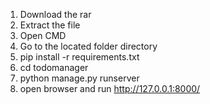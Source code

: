 1. Download the rar
2. Extract the file
3. Open CMD
4. Go to the located folder directory
5. pip install -r requirements.txt
6. cd todomanager
7. python manage.py runserver
8. open browser and run http://127.0.0.1:8000/
